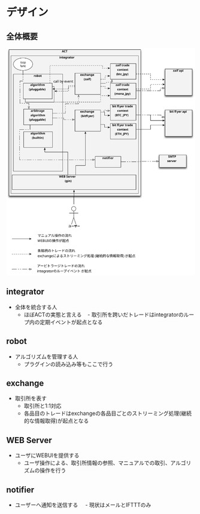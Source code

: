 # デザイン

## 全体概要

![全体概要](/docs/images/design.svg)

## integrator
  
  - 全体を統合する人
    - ほぼACTの実態と言える
    - 取引所を跨いだトレードはintegratorのループ内の定期イベントが起点となる

## robot

  - アルゴリズムを管理する人
     - プラグインの読み込み等もここで行う

## exchange

  - 取引所を表す
     - 取引所と1:1対応
     - 各品目のトレードはexchangeの各品目ごとのストリーミング処理(継続的な情報取得)が起点となる

## WEB Server

  - ユーザにWEBUIを提供する
     - ユーザ操作による、取引所情報の参照、マニュアルでの取引、アルゴリズムの操作を行う
  
## notifier

  - ユーザーへ通知を送信する
     - 現状はメールとIFTTTのみ
